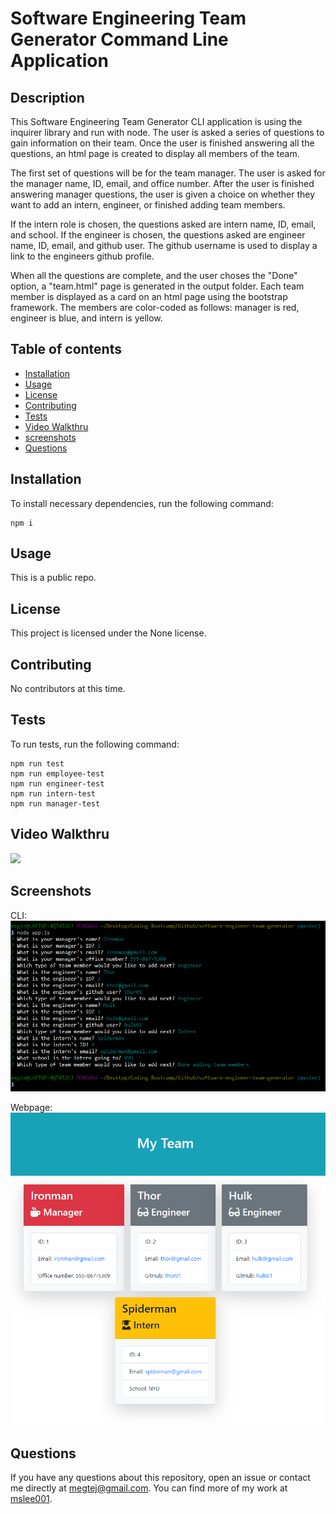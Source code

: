 # Software Engineering Team Generator Command Line Application

## Description
This Software Engineering Team Generator CLI application is using the inquirer library and run with node. The user is asked a series of questions to gain information on their team. Once the user is finished answering all the questions, an html page is created to display all members of the team. 

The first set of questions will be for the team manager. The user is asked for the manager name, ID, email, and office number. After the user is finished answering manager questions, the user is given a choice on whether they want to add an intern, engineer, or finished adding team members. 

If the intern role is chosen, the questions asked are intern name, ID, email, and school. If the engineer is chosen, the questions asked are engineer name, ID, email, and github user. The github username is used to display a link to the engineers github profile. 

When all the questions are complete, and the user choses the "Done" option, a "team.html" page is generated in  the output folder. Each team member is displayed as a card on an html page using the bootstrap framework. The members are color-coded as follows: manager is red, engineer is blue, and intern is yellow. 

## Table of contents
* [Installation](#installation)
* [Usage](#usage)
* [License](#license)
* [Contributing](#contributing)
* [Tests](#tests)
* [Video Walkthru](#video-walkthru)
* [screenshots](#screenshots)
* [Questions](#questions)
        
## Installation
To install necessary dependencies, run the following command:
```
npm i
```

## Usage
This is a public repo.

## License 
This project is licensed under the None license.

## Contributing
No contributors at this time.

## Tests
To run tests, run the following command:
```
npm run test
npm run employee-test
npm run engineer-test
npm run intern-test
npm run manager-test
```

## Video Walkthru
<img src="assets/software-team-generator.gif">

## Screenshots
CLI:
<img src="assets/screenshots/bash.PNG">

Webpage:
<img src="assets/screenshots/html.PNG">

## Questions
If you have any questions about this repository, open an issue or contact me directly at megtej@gmail.com. You can find more of my work at [mslee001](https://github.com/mslee001).